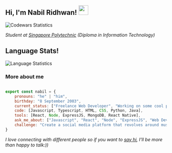<h2> Hi, I'm Nabil Ridhwan! <img src="https://media.giphy.com/media/3o7TKMt1VVNkHV2PaE/giphy.gif" width="30"></h2>
<img src="https://www.codewars.com/users/nabilridhwan/badges/small" alt="Codewars Statistics"/>

*Student at [Singapore Polytechnic](https://www.sp.edu.sg/) (Diploma in Information Technology)*

## Language Stats!
<img src="https://github-readme-stats.vercel.app/api/top-langs/?username=nabilridhwan&layout=compact&theme=codeSTACKr" alt="Language Statistics"/>

### More about me
```javascript

export const nabil = {
    pronouns: "he" | "him",
    birthday: "8 September 2003",
    current_status: ["Freelance Web Developer", "Working on some cool personal projects"],
    code: [Javascript, Typescript, HTML, CSS, Python, Java],
    tools: [React, Node, ExpressJS, MongoDB, React Native],
    ask_me_about: ["Javascript", "React", "Node", "ExpressJS", "Web Development"],
    challenge: "Create a social media platform that revolves around music!"
}

```

*I love connecting with different people so if you want to [say hi](mailto:nabridhwan@gmail.com), I'll be more than happy to talk:))*
